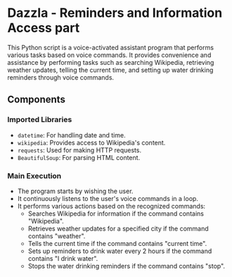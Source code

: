 # Dazzla - Reminders and Information Access part

This Python script is a voice-activated assistant program that performs various tasks based on voice commands. It provides convenience and assistance by performing tasks such as searching Wikipedia, retrieving weather updates, telling the current time, and setting up water drinking reminders through voice commands.

## Components

### Imported Libraries


- `datetime`: For handling date and time.
- `wikipedia`: Provides access to Wikipedia's content.
- `requests`: Used for making HTTP requests.
- `BeautifulSoup`: For parsing HTML content.


### Main Execution

- The program starts by wishing the user.
- It continuously listens to the user's voice commands in a loop.
- It performs various actions based on the recognized commands:
  - Searches Wikipedia for information if the command contains "Wikipedia".
  - Retrieves weather updates for a specified city if the command contains "weather".
  - Tells the current time if the command contains "current time".
  - Sets up reminders to drink water every 2 hours if the command contains "I drink water".
  - Stops the water drinking reminders if the command contains "stop".

